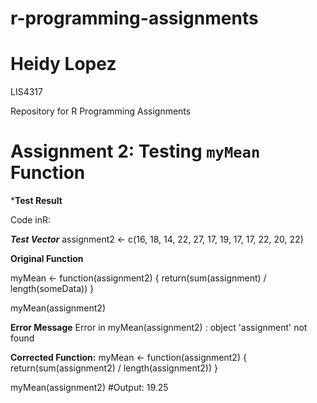 # r-programming-assignments

# Heidy Lopez

LIS4317

Repository for R Programming Assignments

# Assignment 2: Testing `myMean` Function

***Test Result**

Code inR:

***Test Vector***
assignment2 <- c(16, 18, 14, 22, 27, 17, 19, 17, 17, 22, 20, 22)

**Original Function**

myMean <- function(assignment2) {
  return(sum(assignment) / length(someData))
}

myMean(assignment2)

**Error Message**
Error in myMean(assignment2) : object 'assignment' not found

**Corrected Function:**
myMean <- function(assignment2) {
  return(sum(assignment2) / length(assignment2))
}

myMean(assignment2)
#Output: 19.25
